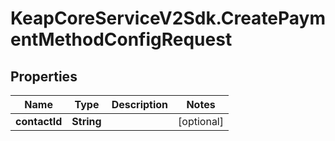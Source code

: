 # KeapCoreServiceV2Sdk.CreatePaymentMethodConfigRequest

## Properties

Name | Type | Description | Notes
------------ | ------------- | ------------- | -------------
**contactId** | **String** |  | [optional] 


